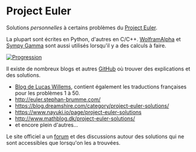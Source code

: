 # Project Euler

Solutions _personnelles_ à certains problèmes du [Project Euler](https://projecteuler.net/).

La plupart sont écrites en Python, d'autres en C/C++. [WolframAlpha](http://www.wolframalpha.com) et [Sympy Gamma](http://www.sympygamma.com) sont aussi utilisés lorsqu'il y a des calculs à faire.

[![Progression](https://projecteuler.net/profile/rene-d.png)](https://projecteuler.net/)


Il existe de nombreux blogs et autres [GitHub](https://github.com/search?utf8=✓&q=project+euler&type=) où trouver des explications et des solutions.

- [Blog de Lucas Willems](https://www.lucaswillems.com/fr/articles#title-project-euler), contient également les traductions françaises pour les problèmes 1 à 50.
- http://euler.stephan-brumme.com/
- https://blog.dreamshire.com/category/project-euler-solutions/
- https://www.nayuki.io/page/project-euler-solutions
- http://www.mathblog.dk/project-euler-solutions/
- et encore plein d'autres...

Le site officiel a un [forum](https://projecteuler.chat) et des discussions autour des solutions qui ne sont accessibles que lorsqu'on les a trouvées.
